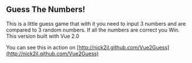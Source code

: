 Guess The Numbers!
----------------
 This is a little guess game that with it you need to input 3 numbers and are compared to 3 random numbers.
 If all the numbers are correct you Win.
 This version built with Vue 2.0

 You can see this in action on [http://nick2il.github.com/Vue2Guess](http://nick2il.github.com/Vue2Guess)
